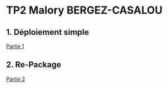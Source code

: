# TP2 Malory BERGEZ-CASALOU

## 1. Déploiement simple

[Partie 1](vagrant/tp2/part1)

## 2. Re-Package

[Partie 2](vagrant/tp2/part2)